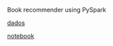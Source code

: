 Book recommender using PySpark

[dados](https://www.kaggle.com/datasets/bahramjannesarr/goodreads-book-datasets-10m/data)

[notebook](https://colab.research.google.com/drive/1Cz3rW6K_o5l-Udid5U10pF4uZef8dT-V?usp=sharing)

